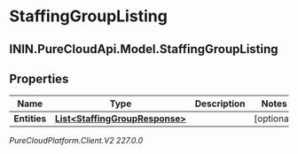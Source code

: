 # StaffingGroupListing

## ININ.PureCloudApi.Model.StaffingGroupListing

## Properties

|Name | Type | Description | Notes|
|------------ | ------------- | ------------- | -------------|
| **Entities** | [**List&lt;StaffingGroupResponse&gt;**](StaffingGroupResponse) |  | [optional] |



_PureCloudPlatform.Client.V2 227.0.0_
